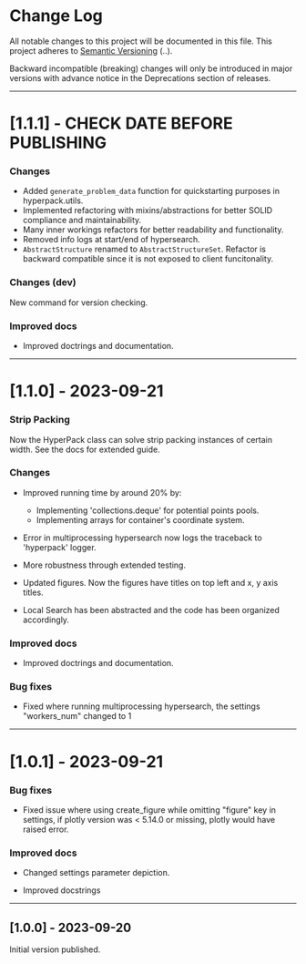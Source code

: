 # Change Log
All notable changes to this project will be documented in this file.
This project adheres to [Semantic Versioning](http://semver.org/) (<major>.<minor>.<patch>).

Backward incompatible (breaking) changes will only be introduced in major versions
with advance notice in the Deprecations section of releases.

---------------------------

# [1.1.1] - CHECK DATE BEFORE PUBLISHING

### Changes

- Added ``generate_problem_data`` function for quickstarting purposes in hyperpack.utils.
- Implemented refactoring with mixins/abstractions for better SOLID compliance and maintainability.
- Many inner workings refactors for better readability and functionality.
- Removed info logs at start/end of hypersearch.
- ``AbstractStructure`` renamed to ``AbstractStructureSet``. Refactor is backward compatible since it is not exposed to client funcitonality.

### Changes (dev)

New command for version checking.


### Improved docs

- Improved doctrings and documentation.

---------------------------

# [1.1.0] - 2023-09-21


### Strip Packing

Now the HyperPack class can solve strip packing instances of certain width.
See the docs for extended guide.

### Changes

- Improved running time by around 20% by:

    - Implementing 'collections.deque' for potential points pools.
    - Implementing arrays for container's coordinate system.

- Error in multiprocessing hypersearch now logs the traceback to 'hyperpack' logger.
- More robustness through extended testing.
- Updated figures. Now the figures have titles on top left and x, y axis titles.
- Local Search has been abstracted and the code has been organized accordingly.

### Improved docs

- Improved doctrings and documentation.

### Bug fixes
- Fixed where running multiprocessing hypersearch, the settings "workers_num" changed to 1

---------------------------

# [1.0.1] - 2023-09-21

### Bug fixes

- Fixed issue where using create_figure while omitting "figure" key in settings, if plotly version was < 5.14.0 or missing, plotly would have raised error.

### Improved docs

- Changed settings parameter depiction.

- Improved docstrings

---------------------------

## [1.0.0] - 2023-09-20

Initial version published.
